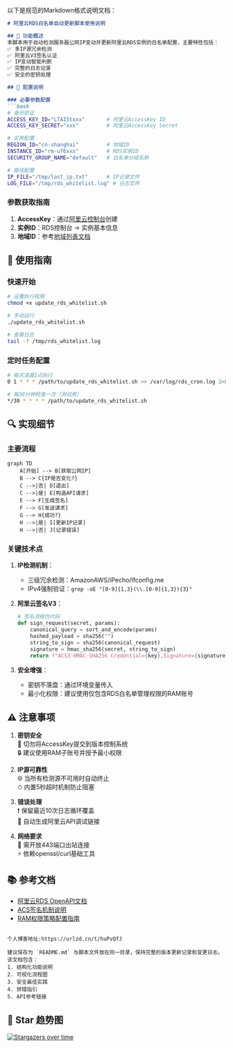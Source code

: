 以下是规范的Markdown格式说明文档：

```markdown
# 阿里云RDS白名单自动更新脚本使用说明

## 📜 功能概述
本脚本用于自动检测服务器公网IP变动并更新阿里云RDS实例的白名单配置，主要特性包括：
✅ 多IP源冗余检测  
✅ 阿里云V3签名认证  
✅ IP变动智能判断  
✅ 完整的日志记录  
✅ 安全的密钥处理

## 🔧 配置说明

### 必要参数配置
```bash
# 身份验证
ACCESS_KEY_ID="LTAI5txxx"       # 阿里云AccessKey ID
ACCESS_KEY_SECRET="xxx"         # 阿里云AccessKey Secret

# 实例配置
REGION_ID="cn-shanghai"         # 地域ID
INSTANCE_ID="rm-uf6xxx"         # RDS实例ID
SECURITY_GROUP_NAME="default"   # 白名单分组名称

# 路径配置
IP_FILE="/tmp/last_ip.txt"      # IP记录文件
LOG_FILE="/tmp/rds_whitelist.log" # 日志文件
```

### 参数获取指南
1. **AccessKey**：通过[阿里云控制台](https://ram.console.aliyun.com/manage/ak)创建
2. **实例ID**：RDS控制台 -> 实例基本信息
3. **地域ID**：参考[地域列表文档](https://help.aliyun.com/document_detail/40654.html)

## 🚀 使用指南

### 快速开始
```bash
# 设置执行权限
chmod +x update_rds_whitelist.sh

# 手动运行
./update_rds_whitelist.sh

# 查看日志
tail -f /tmp/rds_whitelist.log
```

### 定时任务配置
```bash
# 每天凌晨1点执行
0 1 * * * /path/to/update_rds_whitelist.sh >> /var/log/rds_cron.log 2>&1

# 每30分钟检查一次（测试用）
*/30 * * * * /path/to/update_rds_whitelist.sh
```

## 🔍 实现细节

### 主要流程
```mermaid
graph TD
    A[开始] --> B[获取公网IP]
    B --> C{IP是否变化?}
    C -->|否| D[退出]
    C -->|是| E[构造API请求]
    E --> F[生成签名]
    F --> G[发送请求]
    G --> H{成功?}
    H -->|是| I[更新IP记录]
    H -->|否| J[记录错误]
```

### 关键技术点
1. **IP检测机制**：
   - 三级冗余检测：AmazonAWS/iPecho/Ifconfig.me
   - IPv4强制验证：`grep -oE "[0-9]{1,3}(\\.[0-9]{1,3}){3}"`
   
2. **阿里云签名V3**：
   ```python
   # 签名流程伪代码
   def sign_request(secret, params):
       canonical_query = sort_and_encode(params)
       hashed_payload = sha256("")
       string_to_sign = sha256(canonical_request)
       signature = hmac_sha256(secret, string_to_sign)
       return f"ACS3-HMAC-SHA256 Credential={key},Signature={signature}"
   ```

3. **安全增强**：
   - 密钥不落盘：通过环境变量传入
   - 最小化权限：建议使用仅包含RDS白名单管理权限的RAM账号

## ⚠️ 注意事项
1. **密钥安全**  
   🔐 切勿将AccessKey提交到版本控制系统  
   🔒 建议使用RAM子账号并授予最小权限

2. **IP源可靠性**  
   🌐 当所有检测源不可用时自动终止  
   ⏱ 内置5秒超时机制防止阻塞

3. **错误处理**  
   ❗ 保留最近10次日志循环覆盖  
   🔗 自动生成阿里云API调试链接

4. **网络要求**  
   📡 需开放443端口出站连接  
   ⚡ 依赖openssl/curl基础工具

## 📚 参考文档
- [阿里云RDS OpenAPI文档](https://next.api.aliyun.com/api/Rds/2014-08-15/ModifySecurityIps)
- [ACS签名机制说明](https://help.aliyun.com/document_detail/315526.html)
- [RAM权限策略配置指南](https://help.aliyun.com/document_detail/116401.html)
```

个人博客地址:https://urlzd.cn/t/huPvQfJ

建议保存为 `README.md` 与脚本文件放在同一目录，保持完整的版本更新记录和变更日志。该文档包含：
1. 结构化功能说明
2. 可视化流程图
3. 安全最佳实践
4. 排错指引
5. API参考链接
```
## 🚀 Star 趋势图

[![Stargazers over time](https://starchart.cc/714307168/update_rds_whitelist.svg?variant=adaptive)](https://starchart.cc/714307168/update_rds_whitelist)
